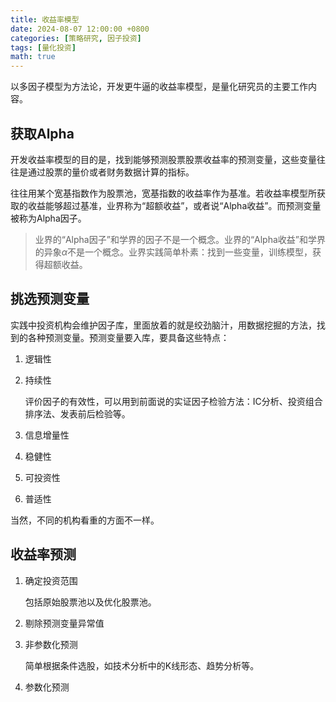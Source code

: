 ```yaml
---
title: 收益率模型
date: 2024-08-07 12:00:00 +0800
categories: [策略研究, 因子投资]
tags: [量化投资]
math: true
---
```


以多因子模型为方法论，开发更牛逼的收益率模型，是量化研究员的主要工作内容。

## 获取Alpha

开发收益率模型的目的是，找到能够预测股票股票收益率的预测变量，这些变量往往是通过股票的量价或者财务数据计算的指标。

往往用某个宽基指数作为股票池，宽基指数的收益率作为基准。若收益率模型所获取的收益能够超过基准，业界称为“超额收益”，或者说“Alpha收益”。而预测变量被称为Alpha因子。

> 业界的“Alpha因子”和学界的因子不是一个概念。业界的“Alpha收益”和学界的异象$\alpha$不是一个概念。业界实践简单朴素：找到一些变量，训练模型，获得超额收益。

## 挑选预测变量

实践中投资机构会维护因子库，里面放着的就是绞劲脑汁，用数据挖掘的方法，找到的各种预测变量。预测变量要入库，要具备这些特点：

1. 逻辑性
2. 持续性

    评价因子的有效性，可以用到前面说的实证因子检验方法：IC分析、投资组合排序法、发表前后检验等。

3. 信息增量性
4. 稳健性
5. 可投资性
6. 普适性

当然，不同的机构看重的方面不一样。

## 收益率预测

1. 确定投资范围

    包括原始股票池以及优化股票池。

2. 剔除预测变量异常值

3. 非参数化预测

    简单根据条件选股，如技术分析中的K线形态、趋势分析等。

4. 参数化预测

